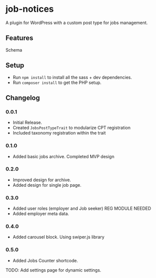 # job-notices
A plugin for WordPress with a custom post type for jobs management.

## Features
Schema

## Setup
- Run `npm install` to install all the sass + dev dependencies.
- Run `composer install` to get the PHP setup.

## Changelog

### 0.0.1
- Initial Release.
- Created `JobsPostTypeTrait` to modularize CPT registration
- Included taxonomy registration within the trait

### 0.1.0
- Added basic jobs archive. Completed MVP design

### 0.2.0
- Improved design for archive. 
- Added design for single job page.

### 0.3.0
- Added user roles (employer and Job seeker) REG MODULE NEEDED
- Added employer meta data.

### 0.4.0
- Added carousel block. Using swiper.js library

### 0.5.0
- Added Jobs Counter shortcode.

TODO: Add settings page for dynamic settings.